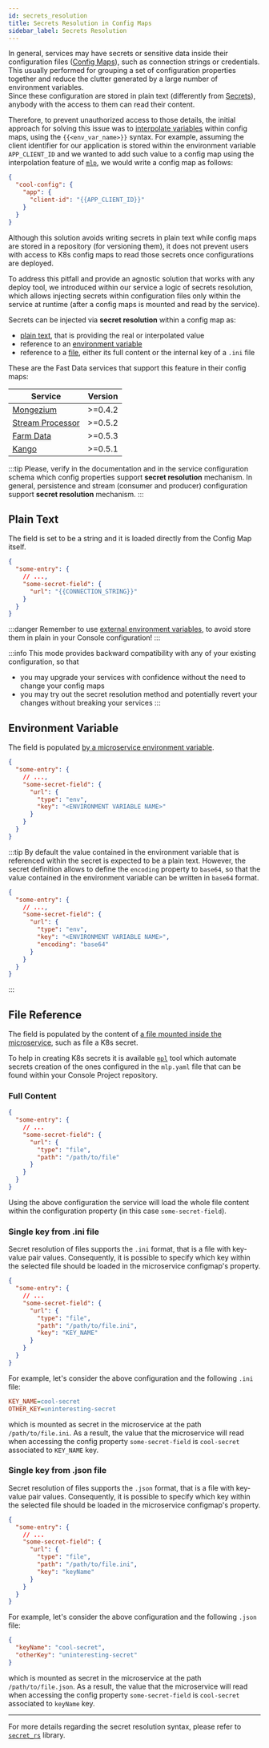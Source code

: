 ```yaml
---
id: secrets_resolution
title: Secrets Resolution in Config Maps
sidebar_label: Secrets Resolution
---
```


In general, services may have secrets or sensitive data inside their configuration
files ([Config Maps](/products/console/api-console/api-design/services.md#configmaps)),
such as connection strings or credentials. This usually performed for grouping a
set of configuration properties together
and reduce the clutter generated by a large number of environment variables.  
Since these configuration are stored in plain text (differently from [Secrets](/products/console/api-console/api-design/services.md#secrets)),
anybody with the access to them can read their content.  

Therefore, to prevent unauthorized access to those details, the initial approach
for solving this issue was to [interpolate variables](/runtime-components/tools/mlp/50_interpolate.md)
within config maps, using the `{{<env_var_name>}}` syntax.
For example, assuming the client identifier for our application is stored within
the environment variable `APP_CLIENT_ID` and we wanted to add such value
to a config map using the interpolation feature of [`mlp`](/runtime-components/tools/mlp/10_overview.md),
we would write a config map as follows:

```json
{
  "cool-config": {
    "app": {
      "client-id": "{{APP_CLIENT_ID}}"
    }
  }
}
```

Although this solution avoids writing secrets in plain text while config maps
are stored in a repository (for versioning them), it does not prevent users
with access to K8s config maps to read those secrets once configurations are deployed.

To address this pitfall and provide an agnostic solution that works with any
deploy tool, we introduced within our service a logic of secrets resolution,
which allows injecting secrets within configuration files only within the
service at runtime (after a config maps is mounted and read by the service).

Secrets can be injected via **secret resolution** within a config map as:

- [plain text](#plain-text), that is providing the real or interpolated value
- reference to an [environment variable](#environment-variable)
- reference to a [file](#file-reference), either its full content or the internal key of a `.ini` file

These are the Fast Data services that support this feature in their config maps:

| Service                                                                                           | Version |
|---------------------------------------------------------------------------------------------------|:-------:|
| [Mongezium](/products/fast_data/fast_data_engine_v2/mongezium_cdc/20_Configuration.mdx)           | >=0.4.2 |
| [Stream Processor](/products/fast_data/fast_data_engine_v2/stream_processor/20_Configuration.mdx) | >=0.5.2 |
| [Farm Data](/products/fast_data/fast_data_engine_v2/farm_data/20_Configuration.mdx)               | >=0.5.3 |
| [Kango](/products/fast_data/fast_data_engine_v2/kango/20_Configuration.mdx)                       | >=0.5.1 |

:::tip
Please, verify in the documentation and in the service configuration schema which
config properties support **secret resolution** mechanism.
In general, persistence and stream (consumer and producer) configuration
support **secret resolution** mechanism.
:::

## Plain Text

The field is set to be a string and it is loaded directly from the Config Map itself.

```json
{
  "some-entry": {
    // ...,
    "some-secret-field": {
      "url": "{{CONNECTION_STRING}}"
    }
  }
}
```

:::danger
Remember to use [external environment variables](/products/console/project-configuration/manage-environment-variables/index.md),
to avoid store them in plain in your Console configuration!
:::

:::info
This mode provides backward compatibility with any of your existing configuration, so that
- you may upgrade your services with confidence without the need to change your config maps
- you may try out the secret resolution method and potentially revert your changes without
  breaking your services
:::

## Environment Variable

The field is populated [by a microservice environment variable](/products/console/api-console/api-design/services.md#environment-variables-configuration).

```json
{
  "some-entry": {
    // ...,
    "some-secret-field": {
      "url": {
        "type": "env",
        "key": "<ENVIRONMENT VARIABLE NAME>"
      }
    }
  }
}
```

:::tip
By default the value contained in the environment variable that is referenced
within the secret is expected to be a plain text. However, the secret definition
allows to define the `encoding` property to `base64`, so that the value contained
in the environment variable can be written in `base64` format.

```json
{
  "some-entry": {
    // ...,
    "some-secret-field": {
      "url": {
        "type": "env",
        "key": "<ENVIRONMENT VARIABLE NAME>",
        "encoding": "base64"
      }
    }
  }
}
```

:::

## File Reference

The field is populated by the content of [a file mounted inside the microservice](/products/console/api-console/api-design/services.md#secrets),
such as file a K8s secret.

To help in creating K8s secrets it is available [`mpl`](/runtime-components/tools/mlp/30_generate.md)
tool which automate secrets creation of the ones configured in the `mlp.yaml`
file that can be found within your Console Project repository.

### Full Content

```json
{
  "some-entry": {
    // ...
    "some-secret-field": {
      "url": {
        "type": "file",
        "path": "/path/to/file"
      }
    }
  }
}
```

Using the above configuration the service will load the whole file content
within the configuration property (in this case `some-secret-field`).

### Single key from .ini file

Secret resolution of files supports the `.ini` format, that is a file with
key-value pair values. Consequently, it is possible to specify which key within
the selected file should be loaded in the microservice configmap's property.

```json
{
  "some-entry": {
    // ...
    "some-secret-field": {
      "url": {
        "type": "file",
        "path": "/path/to/file.ini",
        "key": "KEY_NAME"
      }
    }
  }
}
```

For example, let's consider the above configuration and the following `.ini` file:

```ini
KEY_NAME=cool-secret
OTHER_KEY=uninteresting-secret
```

which is mounted as secret in the microservice at the path `/path/to/file.ini`.
As a result, the value that the microservice will read when accessing the config
property `some-secret-field` is `cool-secret` associated to `KEY_NAME` key.

### Single key from .json file

Secret resolution of files supports the `.json` format, that is a file with
key-value pair values. Consequently, it is possible to specify which key within
the selected file should be loaded in the microservice configmap's property.

```json
{
  "some-entry": {
    // ...
    "some-secret-field": {
      "url": {
        "type": "file",
        "path": "/path/to/file.ini",
        "key": "keyName"
      }
    }
  }
}
```

For example, let's consider the above configuration and the following `.json` file:

```json
{
  "keyName": "cool-secret",
  "otherKey": "uninteresting-secret"
}
```

which is mounted as secret in the microservice at the path `/path/to/file.json`.
As a result, the value that the microservice will read when accessing the config
property `some-secret-field` is `cool-secret` associated to `keyName` key.

---

For more details regarding the secret resolution syntax, please refer to
[`secret_rs`](https://docs.rs/secret_rs/latest/secret_rs/index.html) library.
